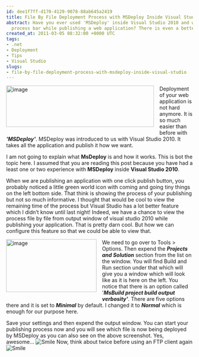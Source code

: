 ```yaml
---
id: dee1f7ff-d170-4129-9078-88ab645a2419
title: File By File Deployment Process with MSDeploy Inside Visual Studio
abstract: Have you ever used 'MSDeploy' inside Visual Studio 2010 and wished a nice
  process bar while publishing a web application? There is even a better way!
created_at: 2011-03-05 08:32:00 +0000 UTC
tags:
- .net
- Deployment
- Tips
- Visual Studio
slugs:
- file-by-file-deployment-process-with-msdeploy-inside-visual-studio
---
```


<p><a href="http://tugberkugurlu.com/Content/Images/UploadedByAuthors/wlw/File-By-File-Deployment-Process-with-Vis_2306/image.png"><img height="112" width="399" src="http://tugberkugurlu.com/Content/Images/UploadedByAuthors/wlw/File-By-File-Deployment-Process-with-Vis_2306/image_thumb.png" alt="image" title="image" style="background-image: none; margin-top: 0px; margin-right: 15px; margin-bottom: 15px; margin-left: 0px; padding-left: 0px; padding-right: 0px; display: inline; padding-top: 0px; float: left; border: 0px initial initial;" /></a></p>
<p>Deployment of your web application is not hard anymore. It is so much easier than before with <strong><em>'MSDeploy'</em></strong>. MSDeploy was introduced to us with Visual Studio 2010. It takes all the application and publish it how we want.</p>
<p>I am not going to explain what <strong>MsDeploy</strong> is and how it works. This is bot the topic here. I assumed that you are reading this post because you have had a least one or two experience with <strong>MSDeploy</strong> inside <strong>Visual Studio 2010</strong>.</p>
<p>When we are publishing an application with one click publish button, you probably noticed a little green world icon with coming and going tiny things on the left bottom side. That think is showing the process of your publishing but not so much informative. I thought that would be cool to view the remaining time of the process but Visual Studio has a lot better feature which I didn&rsquo;t know until last night! Indeed, we have a chance to view the process file by file from output window of visual studio 2010 while publishing your application. That is pretty darn cool. But how we can configure this feature so that we could be able to view that.</p>
<p><a href="http://tugberkugurlu.com/Content/Images/UploadedByAuthors/wlw/File-By-File-Deployment-Process-with-Vis_2306/image_3.png"><img height="143" width="244" src="http://tugberkugurlu.com/Content/Images/UploadedByAuthors/wlw/File-By-File-Deployment-Process-with-Vis_2306/image_thumb_3.png" align="left" alt="image" border="0" title="image" style="background-image: none; margin: 0px 15px 15px 0px; padding-left: 0px; padding-right: 0px; display: inline; float: left; padding-top: 0px; border-width: 0px;" /></a>We need to go over to Tools &gt; Options. Then expend the <em><strong>Projects and Solution</strong></em> section from the list on the window. You will find Build and Run section under that which will give you a window which will look like as it is here on the left. You notice that there is an option called '<strong><em>MsBuild project build output verbosity'</em></strong>. There are five options there and it is set to <strong><em>Minimal</em></strong> by default. I changed it to <strong><em>Normal</em></strong> which is enough for our purpose here.</p>
<p>Save your settings and then expend the output window. You can start your publishing process now and you will see which file is now being deployed by MSDeploy as you can also see on the above screenshot. Yes, awesome&hellip; <img src="http://tugberkugurlu.com/Content/Images/UploadedByAuthors/wlw/File-By-File-Deployment-Process-with-Vis_2306/wlEmoticon-smile.png" alt="Smile" class="wlEmoticon wlEmoticon-smile" style="border-style: none;" /> Now, think about twice before using an FTP client again <img src="http://tugberkugurlu.com/Content/Images/UploadedByAuthors/wlw/File-By-File-Deployment-Process-with-Vis_2306/wlEmoticon-smile.png" alt="Smile" class="wlEmoticon wlEmoticon-smile" style="border-style: none;" /></p>